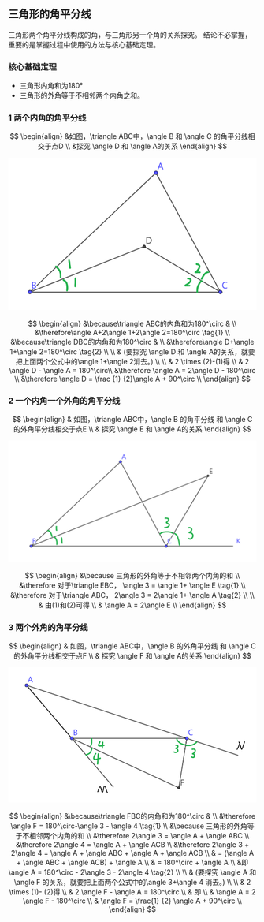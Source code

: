 ## 三角形的角平分线

三角形两个角平分线构成的角，与三角形另一个角的关系探究。
结论不必掌握，重要的是掌握过程中使用的方法与核心基础定理。

### 核心基础定理
- 三角形内角和为180°
- 三角形的外角等于不相邻两个内角之和。

### 1 两个内角的角平分线

$$
\begin{align}
&如图，\triangle ABC中，\angle B 和 \angle C 的角平分线相交于点D \\
&探究 \angle D 和 \angle A的关系
\end{align}
$$

![](../imgs/11/1-1.png)


$$
\begin{align}
&\because\triangle ABC的内角和为180^\circ & \\
&\therefore\angle A+2\angle 1+2\angle 2=180^\circ  \tag{1} \\
&\because\triangle DBC的内角和为180^\circ & \\
&\therefore\angle D+\angle 1+\angle 2=180^\circ \tag{2} \\
\\
& (要探究 \angle D 和 \angle A的关系，就要把上面两个公式中的\angle 1+\angle 2消去。) \\
\\
& 2 \times (2)-(1)得 \\
& 2  \angle D - \angle A = 180^\circ\\
&\therefore \angle A = 2\angle D - 180^\circ \\
&\therefore \angle D = \frac {1} {2}\angle A + 90^\circ \\
\end{align}
$$


### 2 一个内角一个外角的角平分线

$$
\begin{align}
& 如图，\triangle ABC中，\angle B 的角平分线 和 \angle C 的外角平分线相交于点E \\
& 探究 \angle E 和 \angle A的关系
\end{align}
$$

![](../imgs/11/1-2.png)


$$
\begin{align}
&\because 三角形的外角等于不相邻两个内角的和 \\
&\therefore 对于\triangle EBC， \angle 3 = \angle 1+ \angle E \tag{1} \\
&\therefore 对于\triangle ABC， 2\angle 3 = 2\angle 1+ \angle A \tag{2} \\
\\
& 由(1)和(2)可得 \\
& \angle A = 2\angle E \\
\end{align}
$$

### 3 两个外角的角平分线

$$
\begin{align}
& 如图，\triangle ABC中，\angle B 的外角平分线 和 \angle C 的外角平分线相交于点F \\
& 探究 \angle F 和 \angle A的关系
\end{align}
$$

![](../imgs/11/1-3.png)

$$
\begin{align}
&\because\triangle FBC的内角和为180^\circ & \\
&\therefore \angle F = 180^\circ-\angle 3 - \angle 4 \tag{1} \\
&\because 三角形的外角等于不相邻两个内角的和 \\
&\therefore 2\angle 3 = \angle A + \angle ABC  \\
&\therefore 2\angle 4 = \angle A + \angle ACB  \\
&\therefore 2\angle 3 + 2\angle 4 = \angle A + \angle ABC + \angle A + \angle ACB \\
& = (\angle A + \angle ABC + \angle ACB) + \angle A \\
& = 180^\circ +  \angle A \\
&即 \angle A = 180^\circ - 2\angle 3 - 2\angle 4
\tag{2} \\
\\
& (要探究 \angle A 和 \angle F 的关系，就要把上面两个公式中的\angle 3+\angle 4 消去。) \\
\\
& 2 \times (1)- (2)得 \\
& 2 \angle F - \angle A = 180^\circ \\
& 即 \\
& \angle A = 2 \angle F - 180^\circ \\
& \angle F = \frac{1} {2} \angle A + 90^\circ \\
\end{align}
$$
